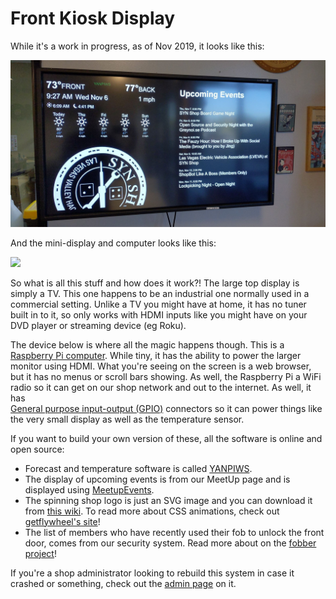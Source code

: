 # Front Kiosk Display

While it's a work in progress, as of Nov 2019, it looks like this:

![](../images/front.kiosk3.jpg)

And the mini-display and computer looks like this:

<img style="width: 50%;" src="../../images/kiosk.rasbperry.pi.jpeg">

So what is all this stuff and how does it work?!  The large top display
is simply a TV.  This one happens to be an industrial one normally used in a 
commercial setting.  Unlike a TV you might have at home, it has no tuner
built in to it, so only works with HDMI inputs like you might have on your
DVD player or streaming device (eg Roku).

The device below is where all the magic happens though.  This is a
[Raspberry Pi computer](https://en.wikipedia.org/wiki/Raspberry_Pi).  While
tiny, it has the ability to power the larger monitor using HDMI. What you're
 seeing on the screen is a web browser, but it has no menus or scroll bars showing.
 As well, 
the Raspberry Pi a WiFi radio so it can get on our shop network and out to the internet.
As well, it has  
[General purpose input-output (GPIO)](https://en.wikipedia.org/wiki/Raspberry_Pi#General_purpose_input-output_(GPIO)_connector) 
connectors so it can power things like the very small display as well as the
temperature sensor.

If you want to build your own version of these, all the software is online 
and open source:

  * Forecast and temperature software is called [YANPIWS](https://github.com/Ths2-9Y-LqJt6/YANPIWS).
  * The display of upcoming events is from our MeetUp page and is displayed
    using [MeetupEvents](https://github.com/Ths2-9Y-LqJt6/MeetupScraper).
  * The spinning shop logo is just an SVG image and you can download it from 
    [this wiki](/users/Logos/). To read more about CSS animations, 
    check out [getflywheel's site](https://getflywheel.com/layout/svg-animations-css-how-to/ )!
  * The list of members who have recently used their fob to unlock the front door, comes 
    from our security system.  Read more about on the [fobber project](https://github.com/Ths2-9Y-LqJt6/fobber)!
    
 If you're a shop administrator looking to rebuild this system in case it crashed or something,
 check out the [admin page](/admins/kiosk/) on it.